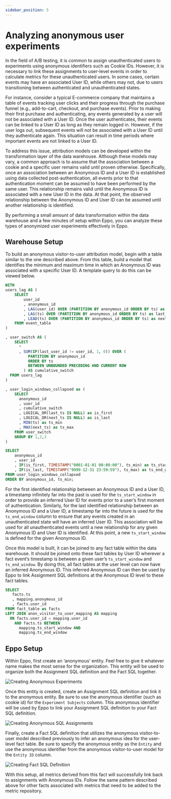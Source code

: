 ```yaml
---
sidebar_position: 5
---
```


# Analyzing anonymous user experiments

In the field of A/B testing, it is common to assign unauthenticated users to experiments using anonymous identifiers such as Cookie IDs. However, it is necessary to link these assignments to user-level events in order to calculate metrics for these unauthenticated users. In some cases, certain events may have an associated User ID, while others may not, due to users transitioning between authenticated and unauthenticated states.

For instance, consider a typical E-commerce company that maintains a table of events tracking user clicks and their progress through the purchase funnel (e.g., add-to-cart, checkout, and purchase events). Prior to making their first purchase and authenticating, any events generated by a user will not be associated with a User ID. Once the user authenticates, their events can be linked to a User ID as long as they remain logged in. However, if the user logs out, subsequent events will not be associated with a User ID until they authenticate again. This situation can result in time periods where important events are not linked to a User ID.

To address this issue, attribution models can be developed within the transformation layer of the data warehouse. Although these models may vary, a common approach is to assume that the association between a cookie and a specific user remains valid until proven otherwise. Specifically, once an association between an Anonymous ID and a User ID is established using data collected post-authentication, all events prior to that authentication moment can be assumed to have been performed by the same user. This relationship remains valid until the Anonymous ID is associated with a new User ID in the data. At that point, the observed relationship between the Anonymous ID and User ID can be assumed until another relationship is identified.

By performing a small amount of data transformation within the data warehouse and a few minutes of setup within Eppo, you can analyze these types of anonymized user experiments effectively in Eppo.

## Warehouse Setup

To build an anonymous visitor-to-user attribution model, begin with a table similar to the one described above. From this table, build a model that identifies the minimum and maximum time in which an Anonymous ID was associated with a specific User ID. A template query to do this can be viewed below.

```sql
WITH
users_lag AS (
    SELECT
        user_id
        , anonymous_id
        , LAG(user_id) OVER (PARTITION BY anonymous_id ORDER BY ts) as last_user_id
        , LAG(ts) OVER (PARTITION BY anonymous_id ORDER BY ts) as last_ts
        , LEAD(ts) OVER (PARTITION BY anonymous_id ORDER BY ts) as next_ts
    FROM event_table
)

, user_switch AS (
    SELECT
      *
      , SUM(IF(last_user_id != user_id, 1, 0)) OVER (
          PARTITION BY anonymous_id
          ORDER BY ts
          BETWEEN UNBOUNDED PRECEDING AND CURRENT ROW
        ) AS cumulative_switch
  FROM users_lag
)

, user_login_windows_collapsed as (
    SELECT
      anonymous_id
      , user_id
      , cumulative_switch
      , LOGICAL_OR(last_ts IS NULL) as is_first
      , LOGICAL_OR(next_ts IS NULL) as is_last
      , MIN(ts) as ts_min
      , MAX(next_ts) as ts_max
    FROM user_switch
    GROUP BY 1,2,3
)

SELECT
    anonymous_id
    , user_id
    , IF(is_first, TIMESTAMP("0001-01-01 00:00:00"), ts_min) as ts_start_window
    , IF(is_last, TIMESTAMP("9999-12-31 23:59:59"), ts_max) as ts_end_window
FROM user_login_windows_collapsed
ORDER BY anonymous_id, ts_min;

```

For the first identified relationship between an Anonymous ID and a User ID, a timestamp infinitely far into the past is used for the `ts_start_window` in order to provide an inferred User ID for events prior to a user’s first moment of authentication. Similarly, for the last identified relationship between an Anonymous ID and a User ID, a timestamp far into the future is used for the `ts_end_window` column to ensure that any events created in an unauthenticated state will have an inferred User ID. This association will be used for all unauthenticated events until a new relationship for any given Anonymous ID and User ID is identified. At this point, a new `ts_start_window` is defined for the given Anonymous ID.

Once this model is built, it can be joined to any fact table within the data warehouse. It should be joined onto these fact tables by User ID wherever a fact event’s timestamp is between a given user’s `ts_start_window` and `ts_end_window`. By doing this, all fact tables at the user level can now have an inferred Anonymous ID. This inferred Anonymous ID can then be used by Eppo to link Assignment SQL definitions at the Anonymous ID level to these fact tables.

```sql
SELECT
   facts.ts
   , mapping.anonymous_id
   , facts.user_id
FROM fact_table as facts
LEFT JOIN anon_visitor_to_user_mapping AS mapping
  ON facts.user_id = mapping.user_id
    AND facts.ts BETWEEN
      mapping.ts_start_window AND
      mapping.ts_end_window
```

## Eppo Setup

Within Eppo, first create an ‘anonymous’ entity. Feel free to give it whatever name makes the most sense for the organization. This entity will be used to organize both the Assignment SQL definition and the Fact SQL together.

![Creating Anonymous Experiments](/img/anonymous-experiments/creating_anonymous_entity.gif)

Once this entity is created, create an Assignment SQL definition and link it to the anonymous entity. Be sure to use the anonymous identifier (such as cookie id) for the `Experiment Subjects` column. This anonymous identifier will be used by Eppo to link your Assignment SQL definition to your Fact SQL definition.

![Creating Anonymous SQL Assignments](/img/anonymous-experiments/creating_assignment_definition.gif)

Finally, create a Fact SQL definition that utilizes the anonymous visitor-to-user model described previously to infer an anonymous idea for the user-level fact table. Be sure to specify the anonymous entity as the `Entity` and use the anonymous identifier from the anonymous visitor-to-user model for the `Entity ID` column.

![Creating Fact SQL Definition](/img/anonymous-experiments/creating_fact_sql.gif)

With this setup, all metrics derived from this fact will successfully link back to assignments with Anonymous IDs.
Follow the same pattern described above for other facts associated with metrics that need to be added to the metric repository.

